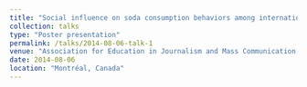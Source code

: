 ```yaml
---
title: "Social influence on soda consumption behaviors among international students residing in the United States"
collection: talks
type: "Poster presentation"
permalink: /talks/2014-08-06-talk-1
venue: "Association for Education in Journalism and Mass Communication 2014 Annual Conference, Communicating Science, Health, Environment, & Risk Division"
date: 2014-08-06
location: "Montréal, Canada"
---
```


<!--[More information here](http://example2.com)-->

<!--This is a description of your talk, which is a markdown files that can be all markdown-ified like any other post. Yay markdown!-->
